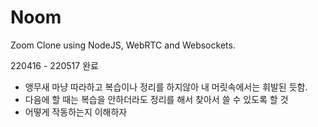 # Noom

Zoom Clone using NodeJS, WebRTC and Websockets.

220416 - 220517 완료

  - 앵무새 마냥 따라하고 복습이나 정리를 하지않아 내 머릿속에서는 휘발된 듯함.
  - 다음에 할 때는 복습을 안하더라도 정리를 해서 찾아서 쓸 수 있도록 할 것
  - 어떻게 작동하는지 이해하자
